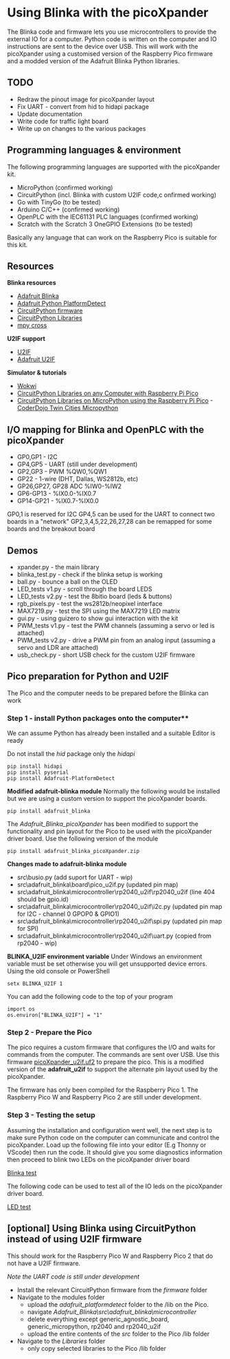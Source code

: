 # Using Blinka with the picoXpander

The Blinka code and firmware lets you use microcontrollers to provide the external IO for a computer. Python code is written on the computer and IO instructions are sent to the device over USB. This will work with the picoXpander using a customised version of the Raspberry Pico firmware and a modded version of the Adafruit Blinka Python libraries.

## TODO
- Redraw the pinout image for picoXpander layout
- Fix UART - convert from hid to hidapi package
- Update documentation
- Write code for traffic light board
- Write up on changes to the various packages

## Programming languages & environment

The following programming languages are supported with the picoXpander kit.

- MicroPython (confirmed working)
- CircuitPython (incl. Blinka with custom U2IF code,c onfirmed working)
- Go with TinyGo (to be tested)
- Arduino C/C++ (confirmed working)
- OpenPLC with the IEC61131 PLC languages (confirmed working)
- Scratch with the Scratch 3 OneGPIO Extensions (to be tested)

Basically any language that can work on the Raspberry Pico is suitable for this kit.

## Resources

**Blinka resources**
- [Adafruit Blinka](https://github.com/adafruit/Adafruit_Blinka)
- [Adafruit Python PlatformDetect](https://github.com/adafruit/Adafruit_Python_PlatformDetect)
- [CircuitPython firmware](https://circuitpython.org/downloads)
- [CircuitPython Libraries](https://circuitpython.org/libraries)
- [mpy cross](https://adafruit-circuit-python.s3.amazonaws.com/index.html?prefix=bin/mpy-cross/)

**U2IF support**
- [U2IF](https://github.com/execuc/u2if)
- [Adafruit U2IF](https://github.com/adafruit/u2if)

**Simulator & tutorials**
- [Wokwi](https://wokwi.com/)
- [CircuitPython Libraries on any Computer with Raspberry Pi Pico](https://learn.adafruit.com/circuitpython-libraries-on-any-computer-with-raspberry-pi-pico?view=all)
- [CircuitPython Libraries on MicroPython using the Raspberry Pi Pico](https://learn.adafruit.com/circuitpython-libraries-on-micropython-using-the-raspberry-pi-pico)
-[CoderDojo Twin Cities Micropython](https://www.coderdojotc.org/micropython/)

## I/O mapping for Blinka and OpenPLC with the picoXpander

- GP0,GP1 - I2C
- GP4,GP5 - UART (still under development)
- GP2,GP3 - PWM %QW0,%QW1
- GP22 - 1-wire (DHT, Dallas, WS2812b, etc)
- GP26,GP27, GP28 ADC %IW0-%IW2
- GP6-GP13 - %IX0.0-%IX0.7
- GP14-GP21 - %IX0.7-%IX0.0

GP0,1 is reserved for I2C
GP4,5 can be used for the UART to connect two boards in a "network"
GP2,3,4,5,22,26,27,28 can be remapped for some boards and the breakout board

## Demos
- xpander.py - the main library 
- blinka_test.py - check if the blinka setup is working
- ball.py - bounce a ball on the OLED
- LED_tests v1.py - scroll through the board LEDS
- LED_tests v2.py - test the 8bitio board (leds & buttons)
- rgb_pixels.py - test the ws2812b/neopixel interface
- MAX7219.py - test the SPI using the MAX7219 LED matrix
- gui.py - using guizero to show gui interaction with the kit
- PWM_tests v1.py - test the PWM channels (assuming a servo or led is attached)
- PWM_tests v2.py - drive a PWM pin from an analog input (assuming a servo and LDR are attached)
- usb_check.py - short USB check for the custom U2IF firmware

## Pico preparation for Python and U2IF

The Pico and the computer needs to be prepared before the Blinka can work

### Step 1 - install Python packages onto the computer**
We can assume Python has already been installed and a suitable Editor is ready

Do not install the *hid* package only the *hidapi*

    pip install hidapi
    pip install pyserial
    pip install Adafruit-PlatformDetect

**Modified adafruit-blinka module**
Normally the following would be installed but we are using a custom version to support the picoXpander boards.

    pip install adafruit_blinka

The *Adafruit_Blinka_picoXpander* has been modified to support the functionality and pin layout for the Pico to be used with the picoXpander driver board. Use the following version of the module 

    pip install adafruit_blinka_picoXpander.zip

**Changes made to adafruit-blinka module**

- src\busio.py (add suport for UART - wip)
- src\adafruit_blinka\board\pico_u2if.py (updated pin map)
- src\adafruit_blinka\microcontroller\rp2040_u2if\rp2040_u2if (line 404 should be gpio.id)
- src\adafruit_blinka\microcontroller\rp2040_u2if\i2c.py (updated pin map for I2C - channel 0 GPOP0 & GPIO1)
- src\adafruit_blinka\microcontroller\rp2040_u2if\spi.py (updated pin map for SPI)
- src\adafruit_blinka\microcontroller\rp2040_u2if\uart.py (copied from rp2040 - wip)


**BLINKA_U2IF environment variable**
Under Windows an environment variable must be set otherwise you will get unsupported device errors.
Using the old console or PowerShell

    setx BLINKA_U2IF 1

You can add the following code to the top of your program

    import os
    os.environ["BLINKA_U2IF"] = "1"

### Step 2 - Prepare the Pico

The pico requires a custom firmware that configures the I/O and waits for commands from the computer. The commands are sent over USB.
Use this firmware [picoXpander_u2if.uf2](firmware/picoXpander_u2if.uf2) to prepare the pico. This is a modified version of the **adafruit_u2if** to support the alternate pin layout used by the picoXpander.

The firmware has only been compiled for the Raspberry Pico 1. The Raspberry Pico W and Raspberry Pico 2 are still under development.

### Step 3 - Testing the setup

Assuming the installation and configuration went well, the next step is to make sure Python code on the computer can communicate and control the picoXpander. Load up the following file into your editor (E.g Thonny or VScode) then run the code. It should give you some diagnostics information then proceed to blink two LEDs on the picoXpander driver board

[Blinka test](blinka_test.py)

The following code can be used to test all of the IO leds on the picoXpander driver board.

[LED test](LED_tests.py)


## [optional] Using Blinka using CircuitPython instead of using U2IF firmware 

This should work for the Raspberry Pico W and Raspberry Pico 2 that do not have a U2IF firmware.

*Note the UART code is still under development*

- Install the relevant CircuitPython firmware from the *firmware* folder
- Navigate to the modules folder 
    - upload the *adafruit_platformdetect* folder to the /lib on the Pico. 
    - navigate *Adafruit_Blinka\src\adafruit_blinka\microcontroller*
    - delete everything except generic_agnostic_board, generic_micropython, rp2040 and rp2040_u2if
    - upload the entire contents of the *src* folder to the Pico /lib folder
- Navigate to the *Libraries* folder
    - only copy selected libraries to the Pico /lib folder